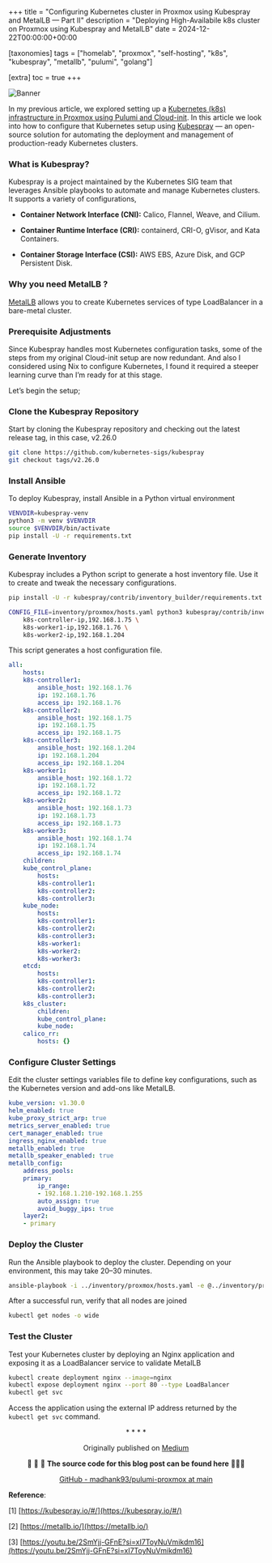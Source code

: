 +++
title = "Configuring Kubernetes cluster in Proxmox using Kubespray and MetalLB — Part II"
description = "Deploying High-Availabile k8s cluster on Proxmox using Kubespray and MetalLB"
date = 2024-12-22T00:00:00+00:00

[taxonomies]
tags = ["homelab", "proxmox", "self-hosting", "k8s", "kubespray", "metallb",  "pulumi", "golang"]

[extra]
toc = true
+++


![Banner](https://cdn-images-1.medium.com/max/3840/1*k96Ygxvp-pTbZrfOJK1fVw.png)

In my previous article, we explored setting up a [Kubernetes (k8s) infrastructure in Proxmox using Pulumi and Cloud-init](https://medium.com/@madhankumaravelu93/setting-up-kubernetes-on-proxmox-with-cloud-init-and-pulumi-part-i-64e697bdfe98). In this article we look into how to configure that Kubernetes setup using [Kubespray](https://kubespray.io/) — an open-source solution for automating the deployment and management of production-ready Kubernetes clusters.

### What is Kubespray?

Kubespray is a project maintained by the Kubernetes SIG team that leverages Ansible playbooks to automate and manage Kubernetes clusters. It supports a variety of configurations,

* **Container Network Interface (CNI):** Calico, Flannel, Weave, and Cilium.

* **Container Runtime Interface (CRI):** containerd, CRI-O, gVisor, and Kata Containers.

* **Container Storage Interface (CSI):** AWS EBS, Azure Disk, and GCP Persistent Disk.

### Why you need MetalLB ?

[MetalLB](https://metallb.io/) allows you to create Kubernetes services of type LoadBalancer in a bare-metal cluster.

### Prerequisite Adjustments

Since Kubespray handles most Kubernetes configuration tasks, some of the steps from my original Cloud-init setup are now redundant. And also I considered using Nix to configure Kubernetes, I found it required a steeper learning curve than I’m ready for at this stage.

Let’s begin the setup;

### Clone the Kubespray Repository

Start by cloning the Kubespray repository and checking out the latest release tag, in this case, v2.26.0

```sh
git clone https://github.com/kubernetes-sigs/kubespray
git checkout tags/v2.26.0
```

### Install Ansible

To deploy Kubespray, install Ansible in a Python virtual environment

```sh
VENVDIR=kubespray-venv
python3 -m venv $VENVDIR
source $VENVDIR/bin/activate
pip install -U -r requirements.txt
```

### Generate Inventory

Kubespray includes a Python script to generate a host inventory file. Use it to create and tweak the necessary configurations.

```sh
pip install -U -r kubespray/contrib/inventory_builder/requirements.txt

CONFIG_FILE=inventory/proxmox/hosts.yaml python3 kubespray/contrib/inventory_builder/inventory.py \
    k8s-controller-ip,192.168.1.75 \
    k8s-worker1-ip,192.168.1.76 \
    k8s-worker2-ip,192.168.1.204
```

This script generates a host configuration file.

```yml
all:
    hosts:
    k8s-controller1:
        ansible_host: 192.168.1.76
        ip: 192.168.1.76
        access_ip: 192.168.1.76
    k8s-controller2:
        ansible_host: 192.168.1.75
        ip: 192.168.1.75
        access_ip: 192.168.1.75
    k8s-controller3:
        ansible_host: 192.168.1.204
        ip: 192.168.1.204
        access_ip: 192.168.1.204
    k8s-worker1:
        ansible_host: 192.168.1.72
        ip: 192.168.1.72
        access_ip: 192.168.1.72
    k8s-worker2:
        ansible_host: 192.168.1.73
        ip: 192.168.1.73
        access_ip: 192.168.1.73
    k8s-worker3:
        ansible_host: 192.168.1.74
        ip: 192.168.1.74
        access_ip: 192.168.1.74
    children:
    kube_control_plane:
        hosts:
        k8s-controller1:
        k8s-controller2:
        k8s-controller3:
    kube_node:
        hosts:
        k8s-controller1:
        k8s-controller2:
        k8s-controller3:
        k8s-worker1:
        k8s-worker2:
        k8s-worker3:
    etcd:
        hosts:
        k8s-controller1:
        k8s-controller2:
        k8s-controller3:
    k8s_cluster:
        children:
        kube_control_plane:
        kube_node:
    calico_rr:
        hosts: {}
```

### Configure Cluster Settings

Edit the cluster settings variables file to define key configurations, such as the Kubernetes version and add-ons like MetalLB.

```yml
kube_version: v1.30.0
helm_enabled: true
kube_proxy_strict_arp: true
metrics_server_enabled: true
cert_manager_enabled: true
ingress_nginx_enabled: true
metallb_enabled: true
metallb_speaker_enabled: true
metallb_config:
    address_pools:
    primary:
        ip_range:
        - 192.168.1.210-192.168.1.255
        auto_assign: true
        avoid_buggy_ips: true
    layer2:
    - primary
```

### Deploy the Cluster

Run the Ansible playbook to deploy the cluster. Depending on your environment, this may take 20–30 minutes.

```sh
ansible-playbook -i ../inventory/proxmox/hosts.yaml -e @../inventory/proxmox/cluster.yml --user=ubuntu --become --become-user=root cluster.yml
```

After a successful run, verify that all nodes are joined

```sh
kubectl get nodes -o wide
```
### Test the Cluster

Test your Kubernetes cluster by deploying an Nginx application and exposing it as a LoadBalancer service to validate MetalLB

```sh
kubectl create deployment nginx --image=nginx
kubectl expose deployment nginx --port 80 --type LoadBalancer
kubectl get svc
```

Access the application using the external IP address returned by the `kubectl get svc` command.

<div align="center">* * * *</div>

<center>

Originally published on [Medium](https://medium.com/@madhankumaravelu93/configuring-kubernetes-cluster-in-proxmox-using-kubespray-and-metallb-part-ii-ac073aac3bf3)

🌟 🌟 🌟 **The source code for this blog post can be found here** 🌟🌟🌟

[GitHub - madhank93/pulumi-proxmox at main](https://github.com/madhank93/pulumi-proxmox/tree/main/proxmox-k8s-II/inventory/proxmox)

</center>

**Reference**:

[1] [https://kubespray.io/#/](https://kubespray.io/#/)

[2] [https://metallb.io/](https://metallb.io/)

[3] [https://youtu.be/2SmYjj-GFnE?si=xI7ToyNuVmikdm16](https://youtu.be/2SmYjj-GFnE?si=xI7ToyNuVmikdm16)